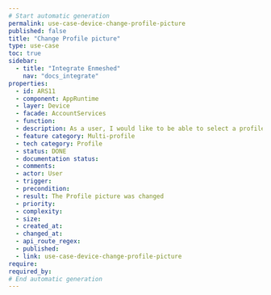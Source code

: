 ```yaml
---
# Start automatic generation
permalink: use-case-device-change-profile-picture
published: false
title: "Change Profile picture"
type: use-case
toc: true
sidebar:
  - title: "Integrate Enmeshed"
    nav: "docs_integrate"
properties:
  - id: ARS11
  - component: AppRuntime
  - layer: Device
  - facade: AccountServices
  - function:
  - description: As a user, I would like to be able to select a profile picture in order to personalize my profile.
  - feature category: Multi-profile
  - tech category: Profile
  - status: DONE
  - documentation status:
  - comments:
  - actor: User
  - trigger:
  - precondition:
  - result: The Profile picture was changed
  - priority:
  - complexity:
  - size:
  - created_at:
  - changed_at:
  - api_route_regex:
  - published:
  - link: use-case-device-change-profile-picture
require:
required_by:
# End automatic generation
---
```

